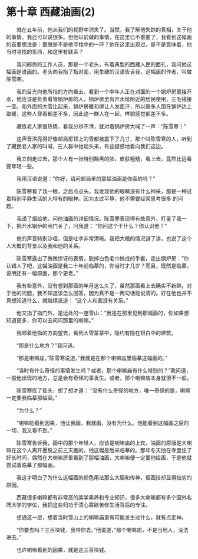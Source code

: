 # 第十章 西藏油画(2)


　　就在五年前，他从我们的视野中消失了。当然，我了解他失踪的真相，关于他的事情，我还可以说很多。但他以前做的事情，在这里已不重要了，我看到这幅画的首要想法是：墨脱是不是他寻找中的一环？他在这里出现过，是不是意味着，他当时寻找的东西，和这里有联系？

　　我问邮局的工作人员，那是一个老头，有着典型的西藏人民的面孔，我问他这幅画是谁画的。老头向我指了指对面，用生硬的汉语告诉我，这幅画的作者，叫做陈雪寒。

　　我的目光向他所指的方向看去，看到一个中年人正在对面的一个锅炉房里接开水，他应该是负责看管锅炉房的人，锅炉房里有开水给附近的居民使用，三毛钱接一壶。和外面的大雪比起来，锅炉房暖和得让人发面汗，所以很多人围在锅炉边上取暖，这些人穿着都差不多，因此这一群人在一起，样貌感觉都差不多。

　　藏族老人家很热情，看我分辨不清，就对着锅炉房大喊了一声：”陈雪寒！”

　　这声音洪亮得好像邮局房顶上的雪都被震下了几寸，那个叫陈雪寒的人，听到了藏民老人家的叫喊，在人群中抬起头来，有些疑惑地看向我们这边。

　　我立刻走过去，那个人有一张特别黝黑的脸，皮肤粗糙，看上去，竟然比远看要年轻一些。

　　我用汉语说道：”你好，请问邮局里的那幅油画是你画的吗？”

　　陈雪寒看了我一眼，之后点点头。我发现他的眼睛没有什么神采，那是一种过着特别平静生活的人特有的眼神。因为太过平静，他不需要经常思考很多 的问题。

　　我递了烟给他，问他油画的详细情况。陈雪寒表现得有些意外，打量了我一下，把开水锅炉的闸门关了，问我道：  “你问这个干什么？你认识他？”

　　他的声音特别沙哑，但是吐字非常清晰。我把大概的情况讲了讲，也说了这个人大概的背景以及我和他的关系。

　　陈雪寒露出了微微惊讶的表情，脱掉白色毛巾做成的手套，走出锅炉房：”你认错人了吧，这幅油画是我二十年前临摹的，你当时才几岁？而且，既然是临摹，说明还有一幅原画，那个更老。”

　　我有些意外，没有想到那画的年月这么久了，虽然那画看上去确实不新鲜。对于他的问题，我不知道该怎么回答，因为真不是一两句话能说清的。好在他也并不真想知道什么，就继续说道：  “这个人和我没有关系。”

　　他又指了指门外，是远处的一座雪山：”我是在那里见到那幅画的，你如果想知道更多，你可以去问问那里的喇嘛。”

　　我顺着他指的方向望去，看到大雪蒙蒙中，隐约有隐在银白中的建筑。

　　“那是什么地方？”我问道。

　　“那是喇嘛庙。”陈雪寒说道，”我就是在那个喇嘛庙里临摹这幅画的。”

　　“当时有什么奇怪的事情发生吗？或者，那个喇嘛庙有什么特别的？”我问道，一般他出现的地方，总是会有奇怪的事发生。或者，那个喇嘛庙本身就很不一般。

　　陈雪寒摇了摇头，想了想才道：  “没有什么奇怪的地方，唯一奇怪的是，喇嘛一定要我临摹那幅画。”

　　“为什么？”

　　“喇嘛能看到因果，他让我画，我就画，没有为什么。他能看到这幅画之后的一切，我又看不到。”

　　陈雪寒告诉我，画中的那个年轻人，应该是喇嘛庙的上宾，油画的原版是大喇嘛在这个人离开墨脱之前三天画的，他这幅是后来临摹的。那年冬天他在寺里住了好长时间，偶然在大喇嘛房里看到了那幅油画，大喇嘛便一定要他绘画，于是他就尝试着临摹了那幅画。

　　我这才明白了为什么这幅画的颜色用法那么大胆和传神，但画技却显得拙劣的原因。

　　西藏很多喇嘛都有非常高的美学素养和专业知识，很多大喇嘛都有多个国外名牌大学的学位，我把这些归功于清心寡欲苦修生活背后的专注。

　　想通这一层，想着当时雪山上的喇嘛庙里有可能发生过什么，就有点走神。

　　“你要去吗？三百块钱，我带你去。”他说道，”那个喇嘛庙，不是当地人，没法进去。”

　　也许喇嘛看到的因果，就是这三百块钱。

